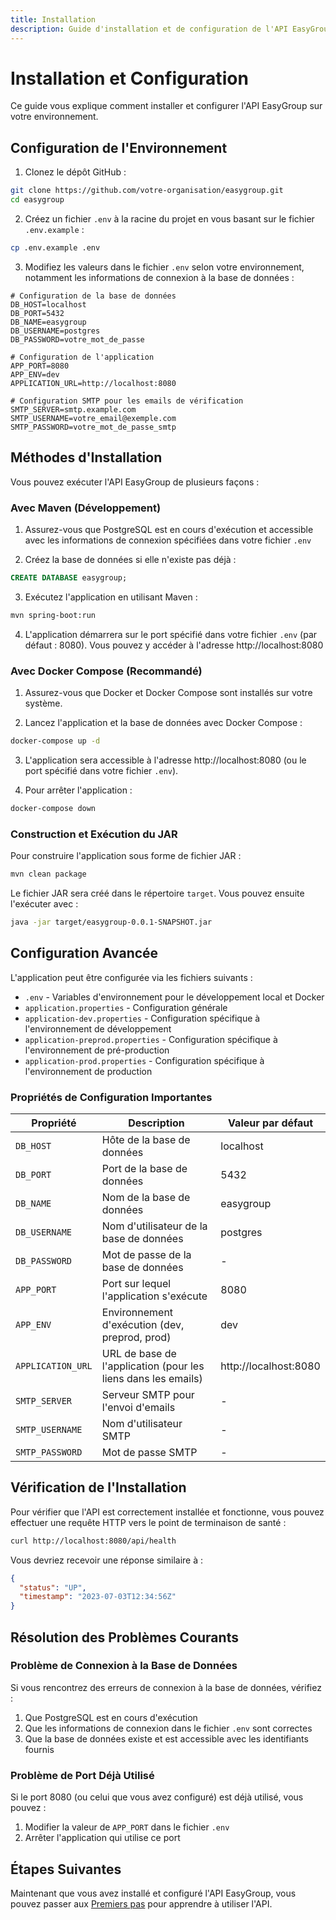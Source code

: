 ```yaml
---
title: Installation
description: Guide d'installation et de configuration de l'API EasyGroup
---
```


# Installation et Configuration

Ce guide vous explique comment installer et configurer l'API EasyGroup sur votre environnement.

## Configuration de l'Environnement

1. Clonez le dépôt GitHub :

```bash
git clone https://github.com/votre-organisation/easygroup.git
cd easygroup
```

2. Créez un fichier `.env` à la racine du projet en vous basant sur le fichier `.env.example` :

```bash
cp .env.example .env
```

3. Modifiez les valeurs dans le fichier `.env` selon votre environnement, notamment les informations de connexion à la base de données :

```env
# Configuration de la base de données
DB_HOST=localhost
DB_PORT=5432
DB_NAME=easygroup
DB_USERNAME=postgres
DB_PASSWORD=votre_mot_de_passe

# Configuration de l'application
APP_PORT=8080
APP_ENV=dev
APPLICATION_URL=http://localhost:8080

# Configuration SMTP pour les emails de vérification
SMTP_SERVER=smtp.example.com
SMTP_USERNAME=votre_email@exemple.com
SMTP_PASSWORD=votre_mot_de_passe_smtp
```

## Méthodes d'Installation

Vous pouvez exécuter l'API EasyGroup de plusieurs façons :

### Avec Maven (Développement)

1. Assurez-vous que PostgreSQL est en cours d'exécution et accessible avec les informations de connexion spécifiées dans votre fichier `.env`

2. Créez la base de données si elle n'existe pas déjà :

```sql
CREATE DATABASE easygroup;
```

3. Exécutez l'application en utilisant Maven :

```bash
mvn spring-boot:run
```

4. L'application démarrera sur le port spécifié dans votre fichier `.env` (par défaut : 8080). Vous pouvez y accéder à l'adresse http://localhost:8080

### Avec Docker Compose (Recommandé)

1. Assurez-vous que Docker et Docker Compose sont installés sur votre système.

2. Lancez l'application et la base de données avec Docker Compose :

```bash
docker-compose up -d
```

3. L'application sera accessible à l'adresse http://localhost:8080 (ou le port spécifié dans votre fichier `.env`).

4. Pour arrêter l'application :

```bash
docker-compose down
```

### Construction et Exécution du JAR

Pour construire l'application sous forme de fichier JAR :

```bash
mvn clean package
```

Le fichier JAR sera créé dans le répertoire `target`. Vous pouvez ensuite l'exécuter avec :

```bash
java -jar target/easygroup-0.0.1-SNAPSHOT.jar
```

## Configuration Avancée

L'application peut être configurée via les fichiers suivants :

- `.env` - Variables d'environnement pour le développement local et Docker
- `application.properties` - Configuration générale
- `application-dev.properties` - Configuration spécifique à l'environnement de développement
- `application-preprod.properties` - Configuration spécifique à l'environnement de pré-production
- `application-prod.properties` - Configuration spécifique à l'environnement de production

### Propriétés de Configuration Importantes

| Propriété | Description | Valeur par défaut |
|-----------|-------------|-------------------|
| `DB_HOST` | Hôte de la base de données | localhost |
| `DB_PORT` | Port de la base de données | 5432 |
| `DB_NAME` | Nom de la base de données | easygroup |
| `DB_USERNAME` | Nom d'utilisateur de la base de données | postgres |
| `DB_PASSWORD` | Mot de passe de la base de données | - |
| `APP_PORT` | Port sur lequel l'application s'exécute | 8080 |
| `APP_ENV` | Environnement d'exécution (dev, preprod, prod) | dev |
| `APPLICATION_URL` | URL de base de l'application (pour les liens dans les emails) | http://localhost:8080 |
| `SMTP_SERVER` | Serveur SMTP pour l'envoi d'emails | - |
| `SMTP_USERNAME` | Nom d'utilisateur SMTP | - |
| `SMTP_PASSWORD` | Mot de passe SMTP | - |

## Vérification de l'Installation

Pour vérifier que l'API est correctement installée et fonctionne, vous pouvez effectuer une requête HTTP vers le point de terminaison de santé :

```bash
curl http://localhost:8080/api/health
```

Vous devriez recevoir une réponse similaire à :

```json
{
  "status": "UP",
  "timestamp": "2023-07-03T12:34:56Z"
}
```

## Résolution des Problèmes Courants

### Problème de Connexion à la Base de Données

Si vous rencontrez des erreurs de connexion à la base de données, vérifiez :

1. Que PostgreSQL est en cours d'exécution
2. Que les informations de connexion dans le fichier `.env` sont correctes
3. Que la base de données existe et est accessible avec les identifiants fournis

### Problème de Port Déjà Utilisé

Si le port 8080 (ou celui que vous avez configuré) est déjà utilisé, vous pouvez :

1. Modifier la valeur de `APP_PORT` dans le fichier `.env`
2. Arrêter l'application qui utilise ce port

## Étapes Suivantes

Maintenant que vous avez installé et configuré l'API EasyGroup, vous pouvez passer aux [Premiers pas](/getting-started/first-steps) pour apprendre à utiliser l'API.

